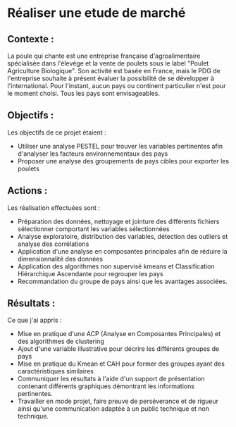 # **Réaliser une etude de marché**

## **Contexte** :
La poule qui chante est une entreprise française d'agroalimentaire spécialisée dans l'élevége et la vente de poulets sous le label "Poulet Agriculture Biologique". Son activité est basée en France, mais le PDG de l'entreprise souhaite à présent évaluer la possibilité de se développer à l'international. Pour l'instant, aucun pays ou continent particulier n'est pour le moment choisi. Tous les pays sont envisageables.

## **Objectifs** : 
Les objectifs de ce projet étaient : 
- Utiliser une analyse PESTEL pour trouver les variables pertinentes afin d'analyser les facteurs environnementaux des pays
- Proposer une analyse des groupements de pays cibles pour exporter les poulets

## **Actions** :
Les réalisation effectuées sont :
- Préparation des données, nettoyage et jointure des différents fichiers sélectionner comportant les variables sélectionnées
- Analyse exploratoire, distribution des variables, détection des outliers et analyse des corrélations
- Application d'une analyse en composantes principales afin de réduire la dimensionnalité des données
- Application des algorithmes non supervisé kmeans et Classification Hiérarchique Ascendante pour regrouper les pays
- Recommandation du groupe de pays ainsi que les avantages associées.

## **Résultats** :
  Ce que j'ai appris :
  - Mise en pratique d'une ACP (Analyse en Composantes Principales) et des algorithmes de clustering
  - Ajout d'une variable illustrative pour décrire les différents groupes de pays
  - Mise en pratique du Kmean et CAH pour former des groupes ayant des caractéristiques similaires
  - Communiquer les résultats à l'aide d'un support de présentation contenant différents graphiques démontrant les informations pertinentes.
  - Travailler en mode projet, faire preuve de perséverance et de rigueur ainsi qu'une communication adaptée à un public technique et non technique.
  
  

